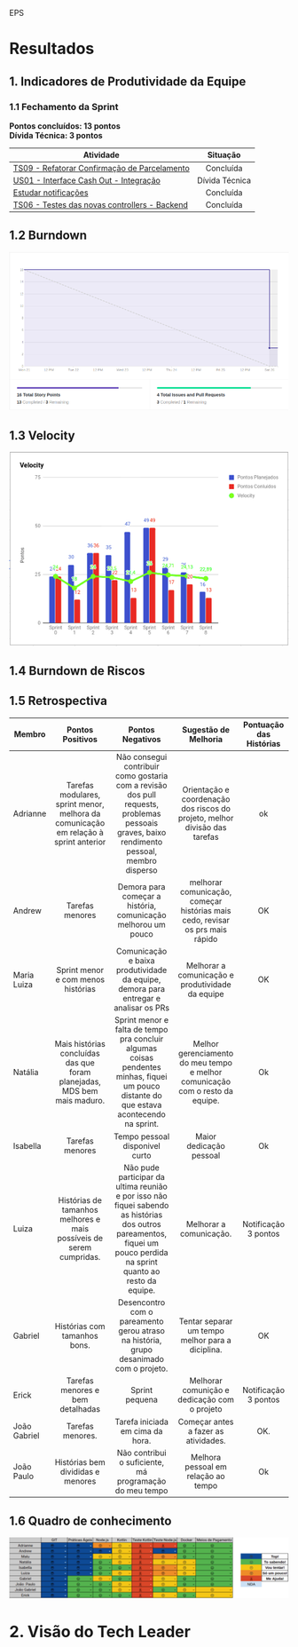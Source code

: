 EPS

# Resultados 

## 1. Indicadores de Produtividade da Equipe

### 1.1 Fechamento da Sprint 

**Pontos concluídos: 13 pontos**
<br/>
**Dívida Técnica: 3 pontos**

| Atividade | Situação |
| --------  | :----:   |
|[TS09 - Refatorar Confirmação de Parcelamento](https://github.com/fga-eps-mds/2019.2-over26/issues/114) | Concluída | 
|[US01 - Interface Cash Out - Integração](https://github.com/fga-eps-mds/2019.2-over26/issues/112) | Dívida Técnica |
| [Estudar notificações](https://github.com/fga-eps-mds/2019.2-Over26/issues/123)|Concluída |
| [TS06 - Testes das novas controllers - Backend](https://github.com/fga-eps-mds/2019.2-Over26/issues/99)| Concluída|



## 1.2 Burndown
![](../../images/metrics_agile/burndown_sprint8.png)

## 1.3 Velocity 
![](../../images/metrics_agile/velocity_sprint8.png)

## 1.4 Burndown de Riscos 
<!-- ![](../../images/metrics_agile/velocity_sprint7.png) -->

## 1.5 Retrospectiva 
| Membro | Pontos Positivos | Pontos Negativos | Sugestão de Melhoria | Pontuação das Histórias |
| --------  | :----:   | :----:   | :----:   | :----:   |
| Adrianne | Tarefas modulares, sprint menor, melhora da comunicação em relação à sprint anterior | Não consegui contribuir como gostaria com a revisão dos pull requests, problemas pessoais graves, baixo rendimento pessoal, membro disperso | Orientação e coordenação dos riscos do projeto, melhor divisão das tarefas | ok | |
| Andrew | Tarefas menores | Demora para começar a história, comunicação melhorou um pouco | melhorar comunicação, começar histórias mais cedo, revisar os prs mais rápido | OK |
| Maria Luiza | Sprint menor e com menos histórias | Comunicação e baixa produtividade da equipe, demora para entregar e analisar os PRs | Melhorar a comunicação e produtividade da equipe | OK |
| Natália | Mais histórias concluídas das que foram planejadas, MDS bem mais maduro. | Sprint menor e falta de tempo pra concluir algumas coisas pendentes minhas, fiquei um pouco distante do que estava acontecendo na sprint. | Melhor gerenciamento do meu tempo e melhor comunicação com o resto da equipe. | Ok |
| Isabella | Tarefas menores| Tempo pessoal disponivel curto | Maior dedicação pessoal | Ok |
| Luiza |Histórias de tamanhos melhores e mais possíveis de serem cumpridas. | Não pude participar da ultima reunião e por isso não fiquei sabendo as histórias dos outros pareamentos, fiquei um pouco perdida na sprint quanto ao resto da equipe. | Melhorar a comunicação. | Notificação 3 pontos |
| Gabriel | Histórias com tamanhos bons. | Desencontro com o pareamento gerou atraso na história, grupo desanimado com o projeto. | Tentar separar um tempo melhor para a diciplina. | OK | |
| Erick | Tarefas menores e bem detalhadas | Sprint pequena | Melhorar comunição e dedicação com o projeto | Notificação 3 pontos |
| João Gabriel |Tarefas menores.| Tarefa iniciada em cima da hora. | Começar antes a fazer as atividades. | OK.|
| João Paulo | Histórias bem divididas e menores |  Não contribui o suficiente, má programação do meu tempo | Melhora pessoal em relação ao tempo | Ok |



## 1.6 Quadro de conhecimento
![](../../images/metrics_agile/quadro_conhecimento_sprint8.png)


# 2. Visão do Tech Leader

